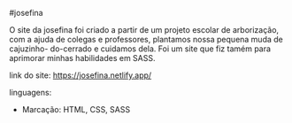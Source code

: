 #josefina

O site da josefina foi criado a partir de um projeto escolar de arborização,
com a ajuda de colegas e professores, plantamos nossa pequena muda de cajuzinho-
do-cerrado e cuidamos dela.
Foi um site que fiz tamém para aprimorar minhas habilidades em SASS.

link do site: https://josefina.netlify.app/

linguagens:
* Marcação: HTML, CSS, SASS